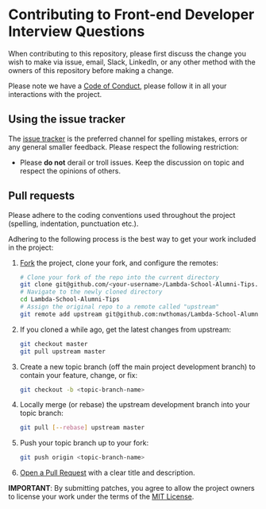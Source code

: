 # Contributing to Front-end Developer Interview Questions

When contributing to this repository, please first discuss the change you wish to make via issue, email, Slack, LinkedIn, or any other method with the owners of this repository before making a change.

Please note we have a [Code of Conduct](CODE_OF_CONDUCT.md), please follow it in all your interactions with the project.

## Using the issue tracker

The [issue tracker](https://github.com/nwthomas/Lambda-School-Alumni-Tips/issues) is
the preferred channel for spelling mistakes, errors or any general smaller feedback. Please respect the following restriction:

- Please **do not** derail or troll issues. Keep the discussion on topic and respect the opinions of others.

## Pull requests

Please adhere to the coding conventions used throughout the project (spelling, indentation, punctuation etc.).

Adhering to the following process is the best way to get your work included in the project:

1. [Fork](https://help.github.com/articles/fork-a-repo) the project, clone your fork, and configure the remotes:

   ```bash
   # Clone your fork of the repo into the current directory
   git clone git@github.com/<your-username>/Lambda-School-Alumni-Tips.git
   # Navigate to the newly cloned directory
   cd Lambda-School-Alumni-Tips
   # Assign the original repo to a remote called "upstream"
   git remote add upstream git@github.com:nwthomas/Lambda-School-Alumni-Tips.git
   ```

2. If you cloned a while ago, get the latest changes from upstream:

   ```bash
   git checkout master
   git pull upstream master
   ```

3. Create a new topic branch (off the main project development branch) to
   contain your feature, change, or fix:

   ```bash
   git checkout -b <topic-branch-name>
   ```

4. Locally merge (or rebase) the upstream development branch into your topic branch:

   ```bash
   git pull [--rebase] upstream master
   ```

5. Push your topic branch up to your fork:

   ```bash
   git push origin <topic-branch-name>
   ```

6. [Open a Pull Request](https://help.github.com/articles/using-pull-requests/)
   with a clear title and description.

**IMPORTANT**: By submitting patches, you agree to allow the project owners to license your work under the terms of the [MIT License](LICENSE).
